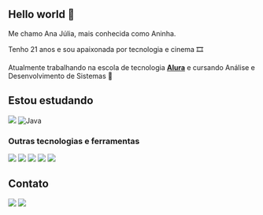 ## Hello world 👋

Me chamo Ana Júlia, mais conhecida como Aninha. 

Tenho 21 anos e sou apaixonada por tecnologia e cinema 🎞️

Atualmente trabalhando na escola de tecnologia **[Alura](https://cursos.alura.com.br/user/ana-oliveira17)** e cursando Análise e Desenvolvimento de Sistemas 🤿 



## Estou estudando
 ![](https://img.shields.io/badge/Python-3776AB?style=for-the-badge&logo=python&logoColor=white)
![Java](https://img.shields.io/badge/java-%23ED8B00.svg?style=for-the-badge&logo=openjdk&logoColor=white)


 ### Outras tecnologias e ferramentas
 
 ![](https://img.shields.io/badge/JavaScript-F7DF1E?style=for-the-badge&logo=javascript&logoColor=black)
 ![](https://img.shields.io/badge/Flask-000000?style=for-the-badge&logo=flask&logoColor=white)
 ![](https://img.shields.io/badge/Linux-FCC624?style=for-the-badge&logo=linux&logoColor=black)
  ![](https://img.shields.io/badge/MySQL-00000F?style=for-the-badge&logo=mysql&logoColor=white)
 ![](https://img.shields.io/badge/Figma-F24E1E?style=for-the-badge&logo=figma&logoColor=white)
          
 ## Contato
 
<a href="mailto:contato@anajulia-m.oliveira@alura.com.br" target="_blank"><img src="https://img.shields.io/badge/Microsoft_Outlook-0078D4?style=for-the-badge&logo=microsoft-outlook&logoColor=white" target="_blank"></a> 
<a href="https://www.linkedin.com/in/martinsanajulia" target="_blank"><img src="https://img.shields.io/badge/-LinkedIn-%230077B5?style=for-the-badge&logo=linkedin&logoColor=white" target="_blank"></a>   
         
          


<!--
**najulia/najulia** is a ✨ _special_ ✨ repository because its `README.md` (this file) appears on your GitHub profile.

Here are some ideas to get you started:

- 🔭 I’m currently working on ...
- 🌱 I’m currently learning ...
- 👯 I’m looking to collaborate on ...
- 🤔 I’m looking for help with ...
- 💬 Ask me about ...
- 📫 How to reach me: ...
- 😄 Pronouns: ...
- ⚡ Fun fact: ...
-->
